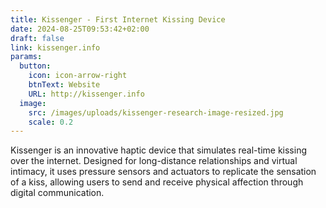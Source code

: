 ```yaml
---
title: Kissenger - First Internet Kissing Device
date: 2024-08-25T09:53:42+02:00
draft: false
link: kissenger.info
params:
  button:
    icon: icon-arrow-right
    btnText: Website
    URL: http://kissenger.info
  image:
    src: /images/uploads/kissenger-research-image-resized.jpg
    scale: 0.2
---
```

Kissenger is an innovative haptic device that simulates real-time kissing over the internet. Designed for long-distance relationships and virtual intimacy, it uses pressure sensors and actuators to replicate the sensation of a kiss, allowing users to send and receive physical affection through digital communication.
